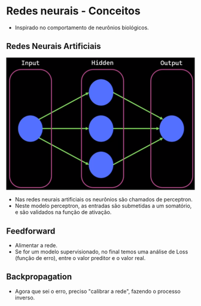 # Redes neurais - Conceitos
- Inspirado no comportamento de neurônios biológicos.


## Redes Neurais Artificiais
![alt text](/teoria/images/image.png)

- Nas redes neurais artificiais os neurônios são chamados de perceptron.
- Neste modelo perceptron, as entradas são submetidas a um somatório, e são validados na função de ativação.

## Feedforward
- Alimentar a rede.
- Se for um modelo supervisionado, no final temos uma análise de Loss (função de erro), entre o valor preditor e o valor real.
 
## Backpropagation
- Agora que sei o erro, preciso "calibrar a rede", fazendo o processo inverso. 

